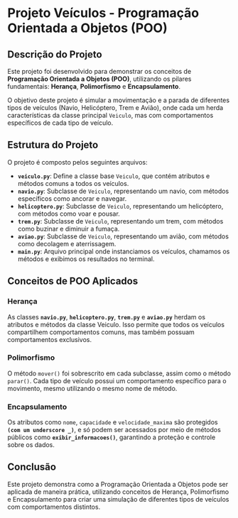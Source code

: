 # Projeto Veículos - Programação Orientada a Objetos (POO)

## Descrição do Projeto

Este projeto foi desenvolvido para demonstrar os conceitos de **Programação Orientada a Objetos (POO)**, utilizando os pilares fundamentais: **Herança**, **Polimorfismo** e **Encapsulamento**.

O objetivo deste projeto é simular a movimentação e a parada de diferentes tipos de veículos (Navio, Helicóptero, Trem e Avião), onde cada um herda características da classe principal `Veiculo`, mas com comportamentos específicos de cada tipo de veículo.

## Estrutura do Projeto

O projeto é composto pelos seguintes arquivos:

- **`veiculo.py`**: Define a classe base `Veiculo`, que contém atributos e métodos comuns a todos os veículos.
- **`navio.py`**: Subclasse de `Veiculo`, representando um navio, com métodos específicos como ancorar e navegar.
- **`helicoptero.py`**: Subclasse de `Veiculo`, representando um helicóptero, com métodos como voar e pousar.
- **`trem.py`**: Subclasse de `Veiculo`, representando um trem, com métodos como buzinar e diminuir a fumaça.
- **`aviao.py`**: Subclasse de `Veiculo`, representando um avião, com métodos como decolagem e aterrissagem.
- **`main.py`**: Arquivo principal onde instanciamos os veículos, chamamos os métodos e exibimos os resultados no terminal.

## Conceitos de POO Aplicados
### Herança
As classes **`navio.py`**, **`helicoptero.py`**, **`trem.py`** e **`aviao.py`**  herdam os atributos e métodos da classe Veiculo. Isso permite que todos os veículos compartilhem comportamentos comuns, mas também possuam comportamentos exclusivos.

### Polimorfismo
O método `mover()`  foi sobrescrito em cada subclasse, assim como o método `parar()`. Cada tipo de veículo possui um comportamento específico para o movimento, mesmo utilizando o mesmo nome de método.

### Encapsulamento
Os atributos como `nome`, `capacidade` e `velocidade_maxima` são protegidos **`(com um underscore _)`**, e só podem ser acessados por meio de métodos públicos como **`exibir_informacoes()`**, garantindo a proteção e controle sobre os dados.

## Conclusão
Este projeto demonstra como a Programação Orientada a Objetos pode ser aplicada de maneira prática, utilizando conceitos de Herança, Polimorfismo e Encapsulamento para criar uma simulação de diferentes tipos de veículos com comportamentos distintos.


